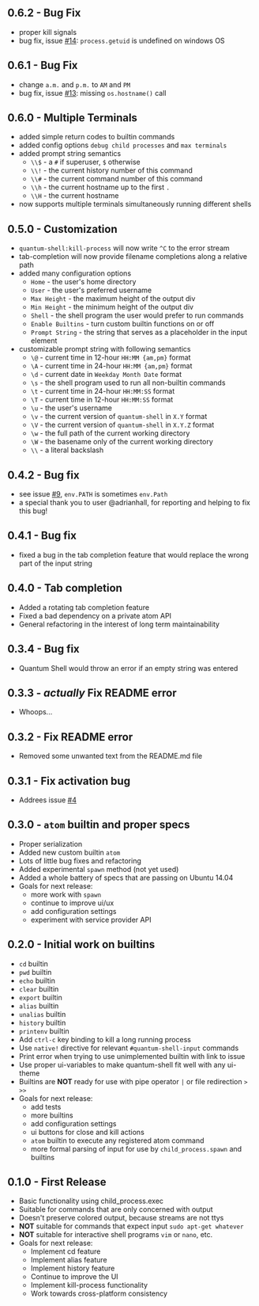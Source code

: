 ## 0.6.2 - Bug Fix
* proper kill signals
* bug fix, issue [#14](http://github.com/sedabull/quantum-shell/issues/14): `process.getuid` is undefined on windows OS

## 0.6.1 - Bug Fix
* change `a.m.` and `p.m.` to `AM` and `PM`
* bug fix, issue [#13](http://github.com/sedabull/quantum-shell/issues/13): missing `os.hostname()` call

## 0.6.0 - Multiple Terminals
* added simple return codes to builtin commands
* added config options `debug child processes` and `max terminals`
* added prompt string semantics
    * `\\$` - a `#` if superuser, `$` otherwise
    * `\\!` - the current history number of this command
    * `\\#` - the current command number of this command
    * `\\h` - the current hostname up to the first `.`
    * `\\H` - the current hostname
* now supports multiple terminals simultaneously running different shells

## 0.5.0 - Customization
* `quantum-shell:kill-process` will now write `^C` to the error stream
* tab-completion will now provide filename completions along a relative path
* added many configuration options
    * `Home` - the user's home directory
    * `User` - the user's preferred username
    * `Max Height` - the maximum height of the output div
    * `Min Height` - the minimum height of the output div
    * `Shell` - the shell program the user would prefer to run commands
    * `Enable Builtins` - turn custom builtin functions on or off
    * `Prompt String` - the string that serves as a placeholder in the input element
* customizable prompt string with following semantics
    * `\@` - current time in 12-hour `HH:MM {am,pm}` format
    * `\A` - current time in 24-hour `HH:MM {am,pm}` format
    * `\d` - current date in `Weekday Month Date` format
    * `\s` - the shell program used to run all non-builtin commands
    * `\t` - current time in 24-hour `HH:MM:SS` format
    * `\T` - current time in 12-hour `HH:MM:SS` format
    * `\u` - the user's username
    * `\v` - the current version of `quantum-shell` in `X.Y` format
    * `\V` - the current version of `quantum-shell` in `X.Y.Z` format
    * `\w` - the full path of the current working directory
    * `\W` - the basename only of the current working directory
    * `\\` - a literal backslash

## 0.4.2 - Bug fix
* see issue [#9](http://github.com/sedabull/quantum-shell/issues/9), `env.PATH` is sometimes `env.Path`
* a special thank you to user @adrianhall, for reporting and helping to fix this bug!

## 0.4.1 - Bug fix
* fixed a bug in the tab completion feature that would replace the wrong part of the input string

## 0.4.0 - Tab completion
* Added a rotating tab completion feature
* Fixed a bad dependency on a private atom API
* General refactoring in the interest of long term maintainability

## 0.3.4 - Bug fix
* Quantum Shell would throw an error if an empty string was entered

## 0.3.3 - *actually* Fix README error
* Whoops...

## 0.3.2 - Fix README error
* Removed some unwanted text from the README.md file

## 0.3.1 - Fix activation bug
* Addrees issue [#4](http://github.com/sedabull/quantum-shell/issues/4)

## 0.3.0 - `atom` builtin and proper specs
* Proper serialization
* Added new custom builtin `atom`
* Lots of little bug fixes and refactoring
* Added experimental `spawn` method (not yet used)
* Added a whole battery of specs that are passing on Ubuntu 14.04
* Goals for next release:
    * more work with `spawn`
    * continue to improve ui/ux
    * add configuration settings
    * experiment with service provider API

## 0.2.0 - Initial work on builtins
* `cd` builtin
* `pwd` builtin
* `echo` builtin
* `clear` builtin
* `export` builtin
* `alias` builtin
* `unalias` builtin
* `history` builtin
* `printenv` builtin
* Add `ctrl-c` key binding to kill a long running process
* Use `native!` directive for relevant `#quantum-shell-input` commands
* Print error when trying to use unimplemented builtin with link to issue
* Use proper ui-variables to make quantum-shell fit well with any ui-theme
* Builtins are **NOT** ready for use with pipe operator `|` or file redirection `>` `>>`
* Goals for next release:
    * add tests
    * more builtins
    * add configuration settings
    * ui buttons for close and kill actions
    * `atom` builtin to execute any registered atom command
    * more formal parsing of input for use by `child_process.spawn` and builtins

## 0.1.0 - First Release
* Basic functionality using child_process.exec
* Suitable for commands that are only concerned with output
* Doesn't preserve colored output, because streams are not ttys
* **NOT** suitable for commands that expect input `sudo apt-get whatever`
* **NOT** suitable for interactive shell programs `vim` or `nano`, etc.
* Goals for next release:
    * Implement cd feature
    * Implement alias feature
    * Implement history feature
    * Continue to improve the UI
    * Implement kill-process functionality
    * Work towards cross-platform consistency
